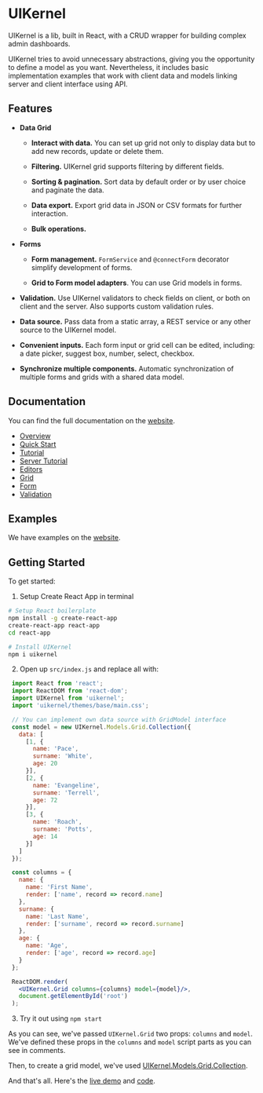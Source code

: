 # UIKernel

UIKernel is a lib, built in React, with a CRUD wrapper for building complex admin dashboards.

UIKernel tries to avoid unnecessary abstractions, giving you the opportunity to define a model as you want. Nevertheless, it includes basic implementation examples that work with client data and models linking server and client interface using API.

## Features

* **Data Grid**

  * **Interact with data.** You can set up grid not only to display data but to add new records, update or delete them.

  * **Filtering.** UIKernel grid supports filtering by different fields.

  * **Sorting & pagination.** Sort data by default order or by user choice and paginate the data.

  * **Data export.** Export grid data in JSON or CSV formats for further interaction.

  * **Bulk operations.**

* **Forms**

  * **Form management.** `FormService` and `@connectForm` decorator simplify development of forms.

  * **Grid to Form model adapters**. You can use Grid models in forms.

* **Validation.** Use UIKernel validators to check fields on client, or both on client and the server. Also supports custom validation rules.

* **Data source.** Pass data from a static array, a REST service or any other source to the UIKernel model.

* **Convenient inputs.** Each form input or grid cell can be edited, including: a date picker, suggest box, number, select, checkbox.

* **Synchronize multiple components.** Automatic synchronization of multiple forms and grids with a shared data model.

## Documentation

You can find the full documentation on the [website](http://uikernel.io).

* [Overview](http://uikernel.io/docs/overview.html)
* [Quick Start](http://uikernel.io/docs/getting-started.html)
* [Tutorial](http://uikernel.io/docs/tutorial.html)
* [Server Tutorial](http://uikernel.io/docs/server-side.html)
* [Editors](http://uikernel.io/docs/editors.html)
* [Grid](http://uikernel.io/docs/grid-component.html)
* [Form](http://uikernel.io/docs/form-service.html)
* [Validation](http://uikernel.io/docs/validator.html)

## Examples

We have examples on the [website](http://uikernel.io/examples/index.html).

## Getting Started

To get started:

1. Setup Create React App in terminal

```bash
# Setup React boilerplate
npm install -g create-react-app
create-react-app react-app
cd react-app

# Install UIKernel
npm i uikernel
```

2. Open up `src/index.js` and replace all with:

```jsx
 import React from 'react';
 import ReactDOM from 'react-dom';
 import UIKernel from 'uikernel';
 import 'uikernel/themes/base/main.css';

 // You can implement own data source with GridModel interface
 const model = new UIKernel.Models.Grid.Collection({
   data: [
     [1, {
       name: 'Pace',
       surname: 'White',
       age: 20
     }],
     [2, {
       name: 'Evangeline',
       surname: 'Terrell',
       age: 72
     }],
     [3, {
       name: 'Roach',
       surname: 'Potts',
       age: 14
     }]
   ]
 });

 const columns = {
   name: {
     name: 'First Name',
     render: ['name', record => record.name]
   },
   surname: {
     name: 'Last Name',
     render: ['surname', record => record.surname]
   },
   age: {
     name: 'Age',
     render: ['age', record => record.age]
   }
 };

 ReactDOM.render(
   <UIKernel.Grid columns={columns} model={model}/>,
   document.getElementById('root')
 );
```

3. Try it out using `npm start`

As you can see, we've passed `UIKernel.Grid` two props: `columns` and `model`. We've defined these props in the `columns` and `model` script parts as you can see in comments.

Then, to create a grid model, we've used [UIKernel.Models.Grid.Collection](http://uikernel.io/docs/grid-model-collection.html).

And that's all. Here's the [live demo](http://uikernel.io/examples/getting-started/) and [code](https://github.com/softindex/uikernel/tree/master/examples/getting-started).
